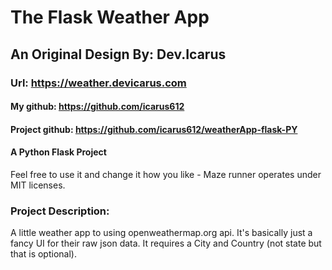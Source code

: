 # The Flask Weather App

## An Original Design By: Dev.Icarus
### Url: https://weather.devicarus.com

#### My github: https://github.com/icarus612
#### Project github: https://github.com/icarus612/weatherApp-flask-PY

#### A Python Flask Project

Feel free to use it and change it how you like - Maze runner operates under MIT licenses.

### Project Description:
A little weather app to using openweathermap.org api. It's basically just a fancy UI for their raw json data. It requires a City and Country (not state but that is optional).
